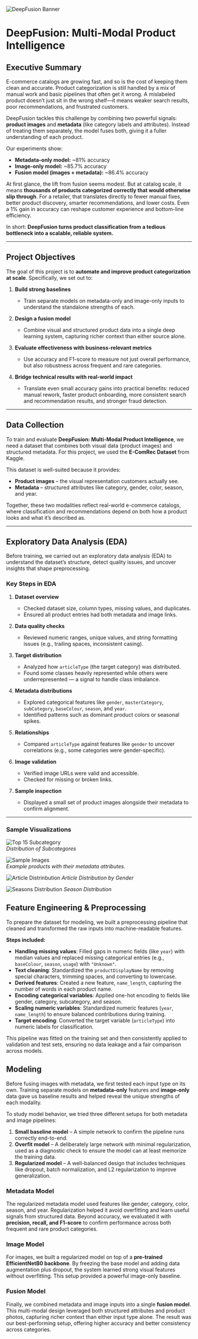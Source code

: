 ![DeepFusion Banner](https://user-images.githubusercontent.com/your-username/deepfusion-product-intelligence/assets/banner.png)

# DeepFusion: Multi-Modal Product Intelligence  

## Executive Summary  
E-commerce catalogs are growing fast, and so is the cost of keeping them clean and accurate. Product categorization is still handled by a mix of manual work and basic pipelines that often get it wrong. A mislabeled product doesn’t just sit in the wrong shelf—it means weaker search results, poor recommendations, and frustrated customers.  

DeepFusion tackles this challenge by combining two powerful signals: **product images** and **metadata** (like category labels and attributes). Instead of treating them separately, the model fuses both, giving it a fuller understanding of each product.  

Our experiments show:  
- **Metadata-only model:** ~81% accuracy  
- **Image-only model:** ~85.7% accuracy  
- **Fusion model (images + metadata):** ~86.4% accuracy  

At first glance, the lift from fusion seems modest. But at catalog scale, it means **thousands of products categorized correctly that would otherwise slip through**. For a retailer, that translates directly to fewer manual fixes, better product discovery, smarter recommendations, and lower costs. Even a 1% gain in accuracy can reshape customer experience and bottom-line efficiency.  

In short: **DeepFusion turns product classification from a tedious bottleneck into a scalable, reliable system.**  

---

## Project Objectives  
The goal of this project is to **automate and improve product categorization at scale**. Specifically, we set out to:  

1. **Build strong baselines**  
   - Train separate models on metadata-only and image-only inputs to understand the standalone strengths of each.  

2. **Design a fusion model**  
   - Combine visual and structured product data into a single deep learning system, capturing richer context than either source alone.  

3. **Evaluate effectiveness with business-relevant metrics**  
   - Use accuracy and F1-score to measure not just overall performance, but also robustness across frequent and rare categories.  

4. **Bridge technical results with real-world impact**  
   - Translate even small accuracy gains into practical benefits: reduced manual rework, faster product onboarding, more consistent search and recommendation results, and stronger fraud detection.  

---


## Data Collection  
To train and evaluate **DeepFusion: Multi-Modal Product Intelligence**, we need a dataset that combines both visual data (product images) and structured metadata. For this project, we used the **E-ComRec Dataset** from Kaggle.  

This dataset is well-suited because it provides:  
- **Product images** – the visual representation customers actually see.  
- **Metadata** – structured attributes like category, gender, color, season, and year.  

Together, these two modalities reflect real-world e-commerce catalogs, where classification and recommendations depend on both how a product looks and what it’s described as.  

---

## Exploratory Data Analysis (EDA)  
Before training, we carried out an exploratory data analysis (EDA) to understand the dataset’s structure, detect quality issues, and uncover insights that shape preprocessing.  

### Key Steps in EDA  
1. **Dataset overview**  
   - Checked dataset size, column types, missing values, and duplicates.  
   - Ensured all product entries had both metadata and image links.  

2. **Data quality checks**  
   - Reviewed numeric ranges, unique values, and string formatting issues (e.g., trailing spaces, inconsistent casing).  

3. **Target distribution**  
   - Analyzed how `articleType` (the target category) was distributed.  
   - Found some classes heavily represented while others were underrepresented — a signal to handle class imbalance.  

4. **Metadata distributions**  
   - Explored categorical features like `gender`, `masterCategory`, `subCategory`, `baseColour`, `season`, and `year`.  
   - Identified patterns such as dominant product colors or seasonal spikes.  

5. **Relationships**  
   - Compared `articleType` against features like `gender` to uncover correlations (e.g., some categories were gender-specific).  

6. **Image validation**  
   - Verified image URLs were valid and accessible.  
   - Checked for missing or broken links.  

7. **Sample inspection**  
   - Displayed a small set of product images alongside their metadata to confirm alignment.  

---

### Sample Visualizations  

![Top 15 Subcategory](https://github.com/user-attachments/assets/6e406a28-19d0-4134-8d31-be622bfc466b)  
*Distribution of Subcategores* 

![Sample Images](https://github.com/user-attachments/assets/1c93af5a-3ba4-40e9-9298-529b9eaec67a)  
*Example products with their metadata attributes.*  

![Article Distrinbution](https://github.com/user-attachments/assets/46629992-1d88-43d5-a38d-df584de0e464)
*Article Distribution by Gender*

![Seasons Distribution](https://github.com/user-attachments/assets/1aa808f1-aa3e-477e-94ca-00cbb14f869d)
*Season Distribution*


## Feature Engineering & Preprocessing  
To prepare the dataset for modeling, we built a preprocessing pipeline that cleaned and transformed the raw inputs into machine-readable features.  

**Steps included:**  
- **Handling missing values**: Filled gaps in numeric fields (like `year`) with median values and replaced missing categorical entries (e.g., `baseColour`, `season`, `usage`) with `"Unknown"`.  
- **Text cleaning**: Standardized the `productDisplayName` by removing special characters, trimming spaces, and converting to lowercase.  
- **Derived features**: Created a new feature, `name_length`, capturing the number of words in each product name.  
- **Encoding categorical variables**: Applied one-hot encoding to fields like gender, category, subcategory, and season.  
- **Scaling numeric variables**: Standardized numeric features (`year`, `name_length`) to ensure balanced contributions during training.  
- **Target encoding**: Converted the target variable (`articleType`) into numeric labels for classification.  

This pipeline was fitted on the training set and then consistently applied to validation and test sets, ensuring no data leakage and a fair comparison across models.  


## Modeling  
Before fusing images with metadata, we first tested each input type on its own. Training separate models on **metadata-only** features and **image-only** data gave us baseline results and helped reveal the unique strengths of each modality.  

To study model behavior, we tried three different setups for both metadata and image pipelines:  
1. **Small baseline model** – A simple network to confirm the pipeline runs correctly end-to-end.  
2. **Overfit model** – A deliberately large network with minimal regularization, used as a diagnostic check to ensure the model can at least memorize the training data.  
3. **Regularized model** – A well-balanced design that includes techniques like dropout, batch normalization, and L2 regularization to improve generalization.  

### Metadata Model  
The regularized metadata model used features like gender, category, color, season, and year. Regularization helped it avoid overfitting and learn useful signals from structured data. Beyond accuracy, we evaluated it with **precision, recall, and F1-score** to confirm performance across both frequent and rare product categories.  

### Image Model  
For images, we built a regularized model on top of a **pre-trained EfficientNetB0 backbone**. By freezing the base model and adding data augmentation plus dropout, the system learned strong visual features without overfitting. This setup provided a powerful image-only baseline.  

### Fusion Model  
Finally, we combined metadata and image inputs into a single **fusion model**. This multi-modal design leveraged both structured attributes and product photos, capturing richer context than either input type alone. The result was our best-performing setup, offering higher accuracy and better consistency across categories.  
